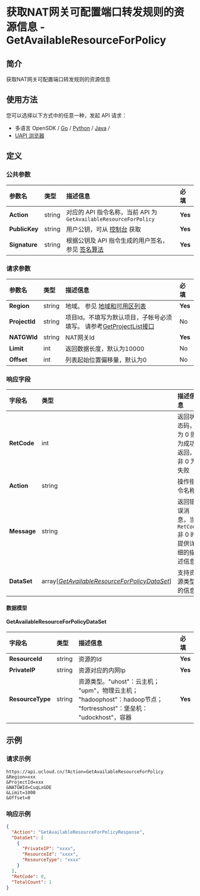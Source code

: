 # 获取NAT网关可配置端口转发规则的资源信息 - GetAvailableResourceForPolicy

## 简介

获取NAT网关可配置端口转发规则的资源信息






## 使用方法

您可以选择以下方式中的任意一种，发起 API 请求：
- 多语言 OpenSDK / [Go](https://github.com/ucloud/ucloud-sdk-go) / [Python](https://github.com/ucloud/ucloud-sdk-python3) / [Java](https://github.com/ucloud/ucloud-sdk-java) /
- [UAPI 浏览器](https://console.ucloud.cn/uapi/detail?id=GetAvailableResourceForPolicy)


## 定义

### 公共参数

| 参数名 | 类型 | 描述信息 | 必填 |
|:---|:---|:---|:---|
| **Action**     | string  | 对应的 API 指令名称，当前 API 为 `GetAvailableResourceForPolicy`                        | **Yes** |
| **PublicKey**  | string  | 用户公钥，可从 [控制台](https://console.ucloud.cn/uapi/apikey) 获取                                             | **Yes** |
| **Signature**  | string  | 根据公钥及 API 指令生成的用户签名，参见 [签名算法](api/summary/signature.md)  | **Yes** |

### 请求参数

| 参数名 | 类型 | 描述信息 | 必填 |
|:---|:---|:---|:---|
| **Region** | string | 地域。 参见 [地域和可用区列表](api/summary/regionlist) |**Yes**|
| **ProjectId** | string | 项目Id。不填写为默认项目，子帐号必须填写。 请参考[GetProjectList接口](api/summary/get_project_list) |No|
| **NATGWId** | string | NAT网关Id |**Yes**|
| **Limit** | int | 返回数据长度，默认为10000 |No|
| **Offset** | int | 列表起始位置偏移量，默认为0 |No|

### 响应字段

| 字段名 | 类型 | 描述信息 | 必填 |
|:---|:---|:---|:---|
| **RetCode** | int | 返回状态码，为 0 则为成功返回，非 0 为失败 |**Yes**|
| **Action** | string | 操作指令名称 |**Yes**|
| **Message** | string | 返回错误消息，当 `RetCode` 非 0 时提供详细的描述信息 |No|
| **DataSet** | array[[*GetAvailableResourceForPolicyDataSet*](#GetAvailableResourceForPolicyDataSet)] | 支持资源类型的信息 |**Yes**|

#### 数据模型


#### GetAvailableResourceForPolicyDataSet

| 字段名 | 类型 | 描述信息 | 必填 |
|:---|:---|:---|:---|
| **ResourceId** | string | 资源的Id |**Yes**|
| **PrivateIP** | string | 资源对应的内网Ip |**Yes**|
| **ResourceType** | string | 资源类型。"uhost"：云主机； "upm"，物理云主机； "hadoophost"：hadoop节点； "fortresshost"：堡垒机： "udockhost"，容器 |**Yes**|

## 示例

### 请求示例
    
```
https://api.ucloud.cn/?Action=GetAvailableResourceForPolicy
&Region=xxx
&ProjectId=xxx
&NATGWId=CuqLxGDE
&Limit=1000
&Offset=0
```

### 响应示例
    
```json
{
  "Action": "GetAvailableResourceForPolicyResponse",
  "DataSet": [
    {
      "PrivateIP": "xxxx",
      "ResourceId": "xxxx",
      "ResourceType": "xxxx"
    }
  ],
  "RetCode": 0,
  "TotalCount": 1
}
```





